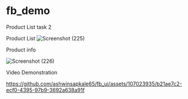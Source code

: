 # fb_demo
Product List task 2

Product List
![Screenshot (225)](https://github.com/ashwinsapkale65/fb_ui/assets/107023935/93ab5eae-94f9-43b8-9b59-03e420faec3b)


Product info

![Screenshot (226)](https://github.com/ashwinsapkale65/fb_ui/assets/107023935/d7e6dab4-9804-40fc-9460-b9704c918bcf)




Video Demonstration



https://github.com/ashwinsapkale65/fb_ui/assets/107023935/b21ae7c2-ecf0-4395-97b9-3692a638a91f



